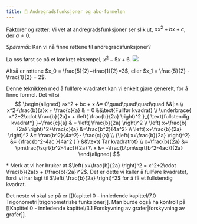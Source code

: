 ```yaml
---
title: 📄 Andregradsfunksjoner og abc-formelen
---
```


Faktorer og røtter: Vi vet at andregradsfunksjoner ser slik ut, $ax^2 + bx+c$, der $a\neq 0$.

*Spørsmål*: Kan vi nå finne røttene til andregradsfunksjoner?

La oss først se på et konkret eksempel, $x^2 -5x +6$. 
![](/Files/shapes%20at%2024-07-17%2013.04.20.svg)

Altså er røttene $x_0 = \frac{5}{2}+\frac{1}{2}=3$, eller $x_1 = \frac{5}{2} -\frac{1}{2} = 2$.

Denne teknikken med å fullføre kvadratet kan vi enkelt gjøre generelt, for å finne formel.
Det vil si
$$
\begin{aligned} 
  ax^2 + bc + x &= 0\quad\quad\quad\quad  &&|:a  \\ x^2+\frac{b}{a}x + \frac{c}{a} & = 0 &&\text{Fullfør kvadrat} \\ \underbrace{ x^2+2\cdot \frac{b}{2a}x + \left( \frac{b}{2a} \right)^2  }_{ \text{fullstendig kvadrat*} }+\frac{c}{a} & = \left( \frac{b}{2a} \right)^2 \\ \left( x+\frac{b}{2a} \right)^2+\frac{c}{a} &=\frac{b^2}{4a^2} \\ \left( x+\frac{b}{2a} \right)^2 &= \frac{b^2}{4a^2}- \frac{c}{a} \\ {\left( x+\frac{b}{2a} \right)^2}  &= {\frac{b^2-4ac }{4a^2 } } &&\text{ Tar kvadratrot} \\ x+\frac{b}{2a} &= \pm\frac{\sqrt{b^2-4ac}}{2a} \\ x &= -\frac{b\pm\sqrt{b^2-4ac}}{2a}
\end{aligned} 
$$

\* Merk at vi her bruker at $\left( x+\frac{b}{2a} \right)^2 = x^2+2\cdot \frac{b}{2a}x + (\frac{b}{2a})^2$. Det er dette vi kaller å fullføre kvadratet, fordi vi har lagt til $\left( \frac{b}{2a} \right)^2$ for å få et fullstendig kvadrat. 



Det neste vi skal se på er [[Kapittel 0 - innledende kapittel/7.0 Trigonometri|trigonometriske funksjoner]]. Man burde også ha kontroll på [[Kapittel 0 - innledende kapittel/3.1 Forskyvning av grafer|forskyvning av grafer]].

